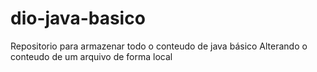 # dio-java-basico
Repositorio para armazenar todo o conteudo de java básico
Alterando o conteudo de um arquivo de forma local

